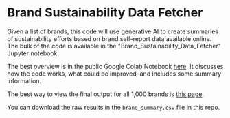 # Brand Sustainability Data Fetcher
Given a list of brands, this code will use generative AI to create summaries of sustainability efforts based on brand self-report data available online. The bulk of the code is available in the "Brand_Sustainability_Data_Fetcher" Jupyter notebook. 

The best overview is in the public Google Colab Notebook [here](https://colab.research.google.com/drive/1vHvDxtA7-8-_xl6AdCx9Hr0qZBFUWNib?usp=sharing). It discusses how the code works, what could be improved, and includes some summary information.

The best way to view the final output for all 1,000 brands is [this page](https://scisley.github.io/brand-sustainability-data-fetcher/).

You can download the raw results in the `brand_summary.csv` file in this repo.
